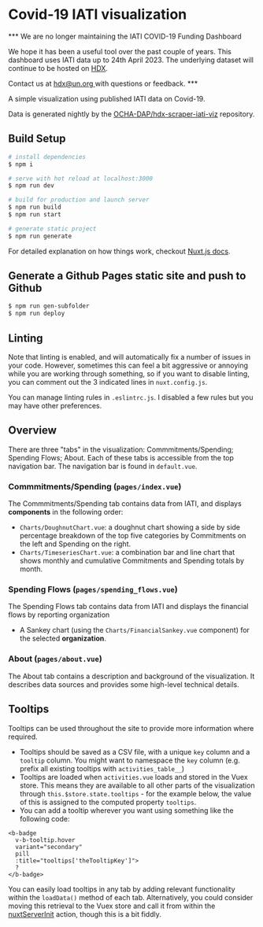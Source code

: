 # Covid-19 IATI visualization

*** We are no longer maintaining the IATI COVID-19 Funding Dashboard

We hope it has been a useful tool over the past couple of years. This dashboard uses IATI data up to 24th April 2023. The underlying dataset will continue to be hosted on [HDX](https://data.humdata.org/dataset/iati-covid19-funding).

Contact us at [hdx@un.org ](mailto:hdx@un.org) with questions or feedback. ***

A simple visualization using published IATI data on Covid-19.

Data is generated nightly by the [OCHA-DAP/hdx-scraper-iati-viz](https://github.com/ocha-dap/hdx-scraper-iati-viz) repository.

## Build Setup

``` bash
# install dependencies
$ npm i

# serve with hot reload at localhost:3000
$ npm run dev

# build for production and launch server
$ npm run build
$ npm run start

# generate static project
$ npm run generate
```

For detailed explanation on how things work, checkout [Nuxt.js docs](https://nuxtjs.org).

## Generate a Github Pages static site and push to Github

```bash
$ npm run gen-subfolder
$ npm run deploy
```

## Linting

Note that linting is enabled, and will automatically fix a number of issues in your code. However, sometimes this can feel a bit aggressive or annoying while you are working through something, so if you want to disable linting, you can comment out the 3 indicated lines in `nuxt.config.js`.

You can manage linting rules in `.eslintrc.js`. I disabled a few rules but you may have other preferences.

## Overview

There are three "tabs" in the visualization: Commmitments/Spending; Spending Flows; About. Each of these tabs is accessible from the top navigation bar. The navigation bar is found in `default.vue`.

### Commmitments/Spending (`pages/index.vue`)

The Commmitments/Spending tab contains data from IATI, and displays **components** in the following order:
* `Charts/DoughnutChart.vue`: a doughnut chart showing a side by side percentage breakdown of the top five categories by Commitments on the left and Spending on the right.
* `Charts/TimeseriesChart.vue`: a combination bar and line chart that shows monthly and cumulative Commitments and Spending totals by month.

### Spending Flows (`pages/spending_flows.vue`)

The Spending Flows tab contains data from IATI and displays the financial flows by reporting organization
* A Sankey chart (using the `Charts/FinancialSankey.vue` component) for the selected **organization**.

### About (`pages/about.vue`)

The About tab contains a description and background of the visualization. It describes data sources and provides some high-level technical details.

## Tooltips

Tooltips can be used throughout the site to provide more information where required.

* Tooltips should be saved as a CSV file, with a unique `key` column and a `tooltip` column. You might want to namespace the `key` column (e.g. prefix all existing tooltips with `activities_table__`)
* Tooltips are loaded when `activities.vue` loads and stored in the Vuex store. This means they are available to all other parts of the visualization through `this.$store.state.tooltips` - for the example below, the value of this is assigned to the computed property `tooltips`.
* You can add a tooltip wherever you want using something like the following code:
```
<b-badge
  v-b-tooltip.hover
  variant="secondary"
  pill
  :title="tooltips['theTooltipKey']">
  ?
</b-badge>
```

You can easily load tooltips in any tab by adding relevant functionality within the `loadData()` method of each tab. Alternatively, you could consider moving this retrieval to the Vuex store and call it from within the [nuxtServerInit](https://nuxtjs.org/docs/2.x/directory-structure/store#the-nuxtserverinit-action) action, though this is a bit fiddly.

